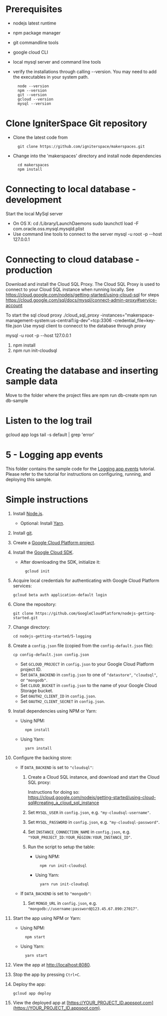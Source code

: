 # Prerequisites

* nodejs latest runtime
* npm package manager
* git commandline tools
* google cloud CLI
* local mysql server and command line tools
* verify the installations through calling --version. You may need to add the executables in your system path.

        node --version
        npm --version
        git --version
        gcloud --version
        mysql --version

# Clone IgniterSpace Git repository

* Clone the latest code from 

        git clone https://github.com/igniterspace/makerspaces.git

* Change into the 'makerspaces' directory and install node dependencies

        cd makerspaces
        npm install

# Connecting to local database - development

Start the local MySql server
* On OS X:
        cd /Library/LaunchDaemons
        sudo launchctl load -F com.oracle.oss.mysql.mysqld.plist
* Use command line tools to connect to the server
        mysql -u root -p --host 127.0.0.1



# Connecting to cloud database - production

Download and install the Cloud SQL Proxy. The Cloud SQL Proxy is used to connect to your Cloud SQL instance when running locally. See https://cloud.google.com/nodejs/getting-started/using-cloud-sql for steps
https://cloud.google.com/sql/docs/mysql/connect-admin-proxy#service-account

To start the sql cloud proxy
./cloud_sql_proxy -instances="makerspace-management-system:us-central1:ig-dev"=tcp:3306 -credential_file=key-file.json 
Use mysql client to connecct to the database through proxy

mysql -u root -p --host 127.0.0.1

1. npm install
2. npm run init-cloudsql



# Creating the database and inserting sample data
Move to the folder where the project files are
npm run db-create
npm run db-sample

# Listen to the log trail
gcloud app logs tail -s default | grep 'error'

# 5 - Logging app events

This folder contains the sample code for the [Logging app events][step-5]
tutorial. Please refer to the tutorial for instructions on configuring, running,
and deploying this sample.

[step-5]: https://cloud.google.com/nodejs/getting-started/logging-application-events

# Simple instructions

1.  Install [Node.js](https://nodejs.org/en/).

    * Optional: Install [Yarn](https://yarnpkg.com/).

1.  Install [git](https://git-scm.com/).
1.  Create a [Google Cloud Platform project](https://console.cloud.google.com).
1.  Install the [Google Cloud SDK](https://cloud.google.com/sdk/).

    * After downloading the SDK, initialize it:

            gcloud init

1.  Acquire local credentials for authenticating with Google Cloud Platform
    services:

        gcloud beta auth application-default login

1.  Clone the repository:

        git clone https://github.com/GoogleCloudPlatform/nodejs-getting-started.git

1.  Change directory:

        cd nodejs-getting-started/5-logging

1.  Create a `config.json` file (copied from the `config-default.json` file):

        cp config-default.json config.json

    * Set `GCLOUD_PROJECT` in `config.json` to your Google Cloud Platform
      project ID.
    * Set `DATA_BACKEND` in `config.json` to one of `"datastore"`, `"cloudsql"`,
      or `"mongodb"`.
    * Set `CLOUD_BUCKET` in `config.json` to the name of your Google Cloud
      Storage bucket.
    * Set `OAUTH2_CLIENT_ID` in `config.json`.
    * Set `OAUTH2_CLIENT_SECRET` in `config.json`.

1.  Install dependencies using NPM or Yarn:

    * Using NPM:

            npm install

    * Using Yarn:

            yarn install

1.  Configure the backing store:

    * If `DATA_BACKEND` is set to `"cloudsql"`:

        1.  Create a Cloud SQL instance, and download and start the Cloud SQL
            proxy:

            Instructions for doing so: https://cloud.google.com/nodejs/getting-started/using-cloud-sql#creating_a_cloud_sql_instance
        1.  Set `MYSQL_USER` in `config.json`, e.g. `"my-cloudsql-username"`.
        1.  Set `MYSQL_PASSWORD` in `config.json`, e.g. `"my-cloudsql-password"`.
        1.  Set `INSTANCE_CONNECTION_NAME` in `config.json`, e.g. `"YOUR_PROJECT_ID:YOUR_REGION:YOUR_INSTANCE_ID"`.
        1.  Run the script to setup the table:

            * Using NPM:

                    npm run init-cloudsql

            * Using Yarn:

                    yarn run init-cloudsql

    * If `DATA_BACKEND` is set to `"mongodb"`:

        1.  Set `MONGO_URL` in `config.json`, e.g. `"mongodb://username:password@123.45.67.890:27017"`.

1.  Start the app using NPM or Yarn:

    * Using NPM:

            npm start

    * Using Yarn:

            yarn start

1.  View the app at [http://localhost:8080](http://localhost:8080).

1.  Stop the app by pressing `Ctrl+C`.

1.  Deploy the app:

        gcloud app deploy

1.  View the deployed app at [https://YOUR_PROJECT_ID.appspot.com](https://YOUR_PROJECT_ID.appspot.com).
